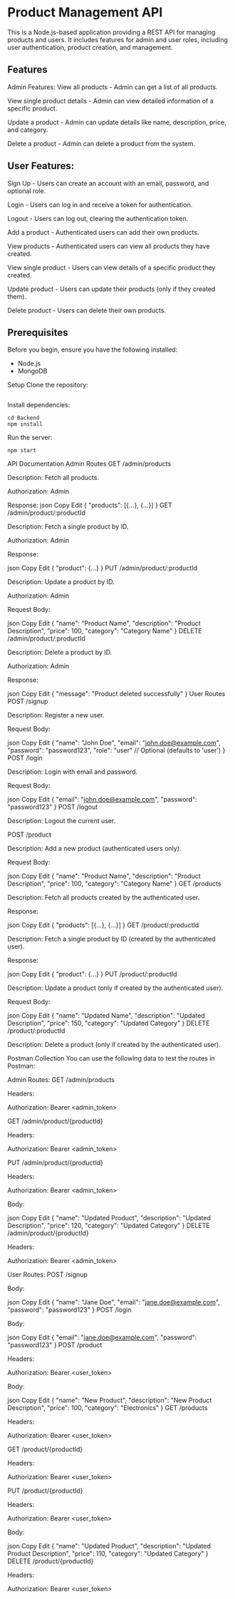 # Product Management API
This is a Node.js-based application providing a REST API for managing products and users. It includes features for admin and user roles, including user authentication, product creation, and management.

## Features
Admin Features:
View all products - Admin can get a list of all products.

View single product details - Admin can view detailed information of a specific product.

Update a product - Admin can update details like name, description, price, and category.

Delete a product - Admin can delete a product from the system.

## User Features:
Sign Up - Users can create an account with an email, password, and optional role.

Login - Users can log in and receive a token for authentication.

Logout - Users can log out, clearing the authentication token.

Add a product - Authenticated users can add their own products.

View products - Authenticated users can view all products they have created.

View single product - Users can view details of a specific product they created.

Update product - Users can update their products (only if they created them).

Delete product - Users can delete their own products.

## Prerequisites
Before you begin, ensure you have the following installed:

- Node.js
- MongoDB 

Setup
Clone the repository:
```
```
Install dependencies:
```
cd Backend
npm install
```
Run the server:
```
npm start
```

API Documentation
Admin Routes
GET /admin/products

Description: Fetch all products.

Authorization: Admin

Response:
json
Copy
Edit
{
  "products": [{...}, {...}]
}
GET /admin/product/:productId

Description: Fetch a single product by ID.

Authorization: Admin

Response:

json
Copy
Edit
{
  "product": {...}
}
PUT /admin/product/:productId

Description: Update a product by ID.

Authorization: Admin

Request Body:

json
Copy
Edit
{
  "name": "Product Name",
  "description": "Product Description",
  "price": 100,
  "category": "Category Name"
}
DELETE /admin/product/:productId

Description: Delete a product by ID.

Authorization: Admin

Response:

json
Copy
Edit
{
  "message": "Product deleted successfully"
}
User Routes
POST /signup

Description: Register a new user.

Request Body:

json
Copy
Edit
{
  "name": "John Doe",
  "email": "john.doe@example.com",
  "password": "password123",
  "role": "user"  // Optional (defaults to 'user')
}
POST /login

Description: Login with email and password.

Request Body:

json
Copy
Edit
{
  "email": "john.doe@example.com",
  "password": "password123"
}
POST /logout

Description: Logout the current user.

POST /product

Description: Add a new product (authenticated users only).

Request Body:

json
Copy
Edit
{
  "name": "Product Name",
  "description": "Product Description",
  "price": 100,
  "category": "Category Name"
}
GET /products

Description: Fetch all products created by the authenticated user.

Response:

json
Copy
Edit
{
  "products": [{...}, {...}]
}
GET /product/:productId

Description: Fetch a single product by ID (created by the authenticated user).

Response:

json
Copy
Edit
{
  "product": {...}
}
PUT /product/:productId

Description: Update a product (only if created by the authenticated user).

Request Body:

json
Copy
Edit
{
  "name": "Updated Name",
  "description": "Updated Description",
  "price": 150,
  "category": "Updated Category"
}
DELETE /product/:productId

Description: Delete a product (only if created by the authenticated user).

Postman Collection
You can use the following data to test the routes in Postman:

Admin Routes:
GET /admin/products

Headers:

Authorization: Bearer <admin_token>

GET /admin/product/{productId}

Headers:

Authorization: Bearer <admin_token>

PUT /admin/product/{productId}

Headers:

Authorization: Bearer <admin_token>

Body:

json
Copy
Edit
{
  "name": "Updated Product",
  "description": "Updated Description",
  "price": 120,
  "category": "Updated Category"
}
DELETE /admin/product/{productId}

Headers:

Authorization: Bearer <admin_token>

User Routes:
POST /signup

Body:

json
Copy
Edit
{
  "name": "Jane Doe",
  "email": "jane.doe@example.com",
  "password": "password123"
}
POST /login

Body:

json
Copy
Edit
{
  "email": "jane.doe@example.com",
  "password": "password123"
}
POST /product

Headers:

Authorization: Bearer <user_token>

Body:

json
Copy
Edit
{
  "name": "New Product",
  "description": "New Product Description",
  "price": 100,
  "category": "Electronics"
}
GET /products

Headers:

Authorization: Bearer <user_token>

GET /product/{productId}

Headers:

Authorization: Bearer <user_token>

PUT /product/{productId}

Headers:

Authorization: Bearer <user_token>

Body:

json
Copy
Edit
{
  "name": "Updated Product",
  "description": "Updated Product Description",
  "price": 110,
  "category": "Updated Category"
}
DELETE /product/{productId}

Headers:

Authorization: Bearer <user_token>
